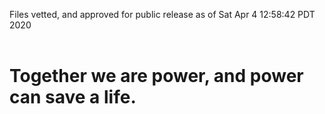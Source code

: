 Files vetted, and approved for public release as of Sat Apr  4 12:58:42 PDT 2020<br><br><h1>Together we are power, and power can save a life.</h1>
